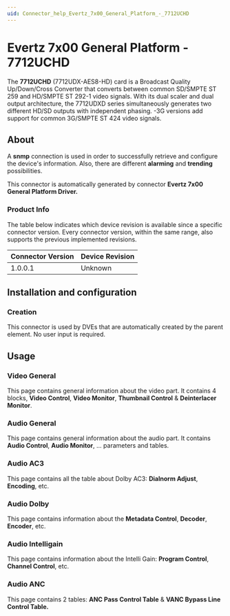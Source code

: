 ```yaml
---
uid: Connector_help_Evertz_7x00_General_Platform_-_7712UCHD
---
```


# Evertz 7x00 General Platform - 7712UCHD

The **7712UCHD** (7712UDX-AES8-HD) card is a Broadcast Quality Up/Down/Cross Converter that converts between common SD/SMPTE ST 259 and HD/SMPTE ST 292-1 video signals. With its dual scaler and dual output architecture, the 7712UDXD series simultaneously generates two different HD/SD outputs with independent phasing. -3G versions add support for common 3G/SMPTE ST 424 video signals.

## About

A **snmp** connection is used in order to successfully retrieve and configure the device's information. Also, there are different **alarming** and **trending** possibilities.

This connector is automatically generated by connector **Evertz 7x00 General Platform Driver.**

### Product Info

The table below indicates which device revision is available since a specific connector version. Every connector version, within the same range, also supports the previous implemented revisions.

| **Connector Version** | **Device Revision** |
|--------------------|---------------------|
| 1.0.0.1            | Unknown             |

## Installation and configuration

### Creation

This connector is used by DVEs that are automatically created by the parent element. No user input is required.

## Usage

### Video General

This page contains general information about the video part. It contains 4 blocks, **Video Control**, **Video Monitor**, **Thumbnail Control** & **Deinterlacer Monitor**.

### Audio General

This page contains general information about the audio part. It contains **Audio Control**, **Audio Monitor**, ... parameters and tables.

### Audio AC3

This page contains all the table about Dolby AC3: **Dialnorm Adjust**, **Encoding**, etc.

### Audio Dolby

This page contains information about the **Metadata Control**, **Decoder**, **Encoder**, etc.

### Audio Intelligain

This page contains information about the Intelli Gain: **Program Control**, **Channel Control**, etc.

### Audio ANC

This page contains 2 tables: **ANC Pass Control Table** & **VANC Bypass Line Control Table.**
